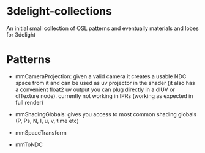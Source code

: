 # 3delight-collections
An initial small collection of OSL patterns and eventually materials and lobes for 3delight

# Patterns

- mmCameraProjection:
    given a valid camera it creates a usable NDC space from it and can be used as uv projector in the shader (it also has a convenient float2 uv output you     can plug directly in a dlUV or dlTexture node). currently not working in IPRs (working as expected in full render)
    
- mmShadingGlobals:
    gives you access to most common shading globals (P, Ps, N, I, u, v, time etc)

- mmSpaceTransform
- mmToNDC
